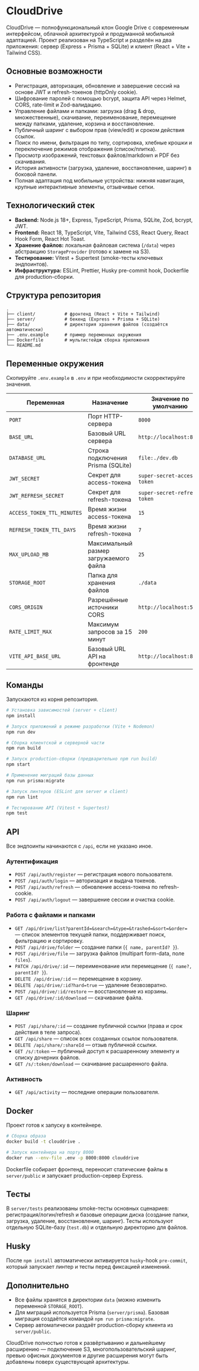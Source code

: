 # CloudDrive

CloudDrive — полнофункциональный клон Google Drive с современным интерфейсом, облачной архитектурой и продуманной мобильной адаптацией. Проект реализован на TypeScript и разделён на два приложения: сервер (Express + Prisma + SQLite) и клиент (React + Vite + Tailwind CSS).

## Основные возможности

- Регистрация, авторизация, обновление и завершение сессий на основе JWT и refresh-токенов (httpOnly cookie).
- Шифрование паролей с помощью bcrypt, защита API через Helmet, CORS, rate-limit и Zod-валидацию.
- Управление файлами и папками: загрузка (drag & drop, множественные), скачивание, переименование, перемещение между папками, удаление, корзина и восстановление.
- Публичный шаринг с выбором прав (view/edit) и сроком действия ссылок.
- Поиск по имени, фильтрация по типу, сортировка, хлебные крошки и переключение режимов отображения (список/плитка).
- Просмотр изображений, текстовых файлов/markdown и PDF без скачивания.
- История активности (загрузка, удаление, восстановление, шаринг) в боковой панели.
- Полная адаптация под мобильные устройства: нижняя навигация, крупные интерактивные элементы, отзывчивые сетки.

## Технологический стек

- **Backend:** Node.js 18+, Express, TypeScript, Prisma, SQLite, Zod, bcrypt, JWT.
- **Frontend:** React 18, TypeScript, Vite, Tailwind CSS, React Query, React Hook Form, React Hot Toast.
- **Хранение файлов:** локальная файловая система (`/data`) через абстракцию `StorageProvider` (готово к замене на S3).
- **Тестирование:** Vitest + Supertest (smoke-тесты ключевых эндпоинтов).
- **Инфраструктура:** ESLint, Prettier, Husky pre-commit hook, Dockerfile для production-сборки.

## Структура репозитория

```
.
├── client/           # фронтенд (React + Vite + Tailwind)
├── server/           # бекенд (Express + Prisma + SQLite)
├── data/             # директория хранения файлов (создаётся автоматически)
├── .env.example      # пример переменных окружения
├── Dockerfile        # мультистейдж сборка приложения
└── README.md
```

## Переменные окружения

Скопируйте `.env.example` в `.env` и при необходимости скорректируйте значения.

| Переменная | Назначение | Значение по умолчанию |
|------------|------------|------------------------|
| `PORT` | Порт HTTP-сервера | `8000` |
| `BASE_URL` | Базовый URL сервера | `http://localhost:8000` |
| `DATABASE_URL` | Строка подключения Prisma (SQLite) | `file:./dev.db` |
| `JWT_SECRET` | Секрет для access-токена | `super-secret-access-token` |
| `JWT_REFRESH_SECRET` | Секрет для refresh-токена | `super-secret-refresh-token` |
| `ACCESS_TOKEN_TTL_MINUTES` | Время жизни access-токена | `15` |
| `REFRESH_TOKEN_TTL_DAYS` | Время жизни refresh-токена | `7` |
| `MAX_UPLOAD_MB` | Максимальный размер загружаемого файла | `25` |
| `STORAGE_ROOT` | Папка для хранения файлов | `./data` |
| `CORS_ORIGIN` | Разрешённые источники CORS | `http://localhost:5173` |
| `RATE_LIMIT_MAX` | Максимум запросов за 15 минут | `200` |
| `VITE_API_BASE_URL` | Базовый URL API на фронтенде | `http://localhost:8000` |

## Команды

Запускаются из корня репозитория.

```bash
# Установка зависимостей (server + client)
npm install

# Запуск приложений в режиме разработки (Vite + Nodemon)
npm run dev

# Сборка клиентской и серверной части
npm run build

# Запуск production-сборки (предварительно npm run build)
npm start

# Применение миграций базы данных
npm run prisma:migrate

# Запуск линтеров (ESLint для server и client)
npm run lint

# Тестирование API (Vitest + Supertest)
npm test
```

## API

Все эндпоинты начинаются с `/api`, если не указано иное.

### Аутентификация
- `POST /api/auth/register` — регистрация нового пользователя.
- `POST /api/auth/login` — авторизация и выдача токенов.
- `POST /api/auth/refresh` — обновление access-токена по refresh-cookie.
- `POST /api/auth/logout` — завершение сессии и очистка cookie.

### Работа с файлами и папками
- `GET /api/drive/list?parentId=&search=&type=&trashed=&sort=&order=` — список элементов текущей папки, поддерживает поиск, фильтрацию и сортировку.
- `POST /api/drive/folder` — создание папки (`{ name, parentId? }`).
- `POST /api/drive/file` — загрузка файлов (multipart form-data, поле `files`).
- `PATCH /api/drive/:id` — переименование или перемещение (`{ name?, parentId? }`).
- `DELETE /api/drive/:id` — перемещение в корзину.
- `DELETE /api/drive/:id?hard=true` — удаление безвозвратно.
- `POST /api/drive/:id/restore` — восстановление из корзины.
- `GET /api/drive/:id/download` — скачивание файла.

### Шаринг
- `POST /api/share/:id` — создание публичной ссылки (права и срок действия в теле запроса).
- `GET /api/share` — список всех созданных ссылок пользователя.
- `DELETE /api/share/:shareId` — отзыв публичной ссылки.
- `GET /s/:token` — публичный доступ к расшаренному элементу и списку дочерних файлов.
- `GET /s/:token/download` — скачивание расшаренного файла.

### Активность
- `GET /api/activity` — последние операции пользователя.

## Docker

Проект готов к запуску в контейнере.

```bash
# Сборка образа
docker build -t clouddrive .

# Запуск контейнера на порту 8000
docker run --env-file .env -p 8000:8000 clouddrive
```

Dockerfile собирает фронтенд, переносит статические файлы в `server/public` и запускает production-сервер Express.

## Тесты

В `server/tests` реализованы smoke-тесты основных сценариев: регистрация/логин/refresh и базовые операции диска (создание папки, загрузка, удаление, восстановление, шаринг). Тесты используют отдельную SQLite-базу (`test.db`) и отдельную директорию для файлов.

## Husky

После `npm install` автоматически активируется `husky`-hook `pre-commit`, который запускает линтер и тесты перед фиксацией изменений.

## Дополнительно

- Все файлы хранятся в директории `data` (можно изменить переменной `STORAGE_ROOT`).
- Для миграций используется Prisma (`server/prisma`). Базовая миграция создаётся командой `npm run prisma:migrate`.
- Сервер автоматически раздаёт production-сборку клиента из `server/public`.

CloudDrive полностью готов к развёртыванию и дальнейшему расширению — подключение S3, многопользовательский шаринг, превью офисных документов и другие расширения могут быть добавлены поверх существующей архитектуры.
